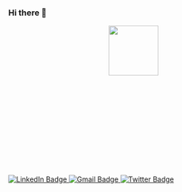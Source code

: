 ### Hi there 👋

<div id="header" align="center" style="height: 300px; width 350px;">
  
  <img src="https://media.giphy.com/media/v1.Y2lkPTc5MGI3NjExZTdkNWUyMzdhYzJiZTA1YzJjMWFhOTExYWE1MThkNTNhOTYyNThiZiZjdD1z/M9gbBd9nbDrOTu1Mqx/giphy.gif" width="100"/>
</div>

<div id="badges">
  <a href="https://www.linkedin.com/in/kamau-seffu-687521160/">
    <img src="https://img.shields.io/badge/LinkedIn-blue?style=for-the-badge&logo=linkedin&logoColor=white" alt="LinkedIn Badge"/>
  </a>
  <a href="your-youtube-URL">
    <img src="https://img.shields.io/badge/YouTube-red?style=for-the-badge&logo=youtube&logoColor=white" alt="Gmail Badge"/>
  </a>
  <a href="https://mobile.twitter.com/Therealpunduh">
    <img src="https://img.shields.io/badge/Twitter-blue?style=for-the-badge&logo=twitter&logoColor=white" alt="Twitter Badge"/>
  </a>
</div>


<!--
**SeffuCodeIT/SeffuCodeIT** is a ✨ _special_ ✨ repository because its `README.md` (this file) appears on your GitHub profile.

Here are some ideas to get you started:

- 🔭 I’m currently working on ...
- 🌱 I’m currently learning ...
- 👯 I’m looking to collaborate on ...
- 🤔 I’m looking for help with ...
- 💬 Ask me about ...
- 📫 How to reach me: ...
- 😄 Pronouns: ...
- ⚡ Fun fact: ...
-->
